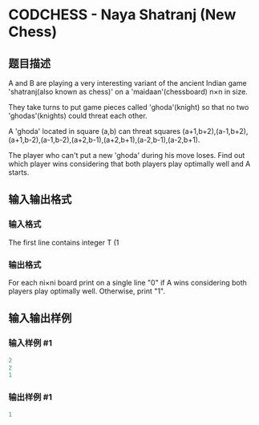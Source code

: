# CODCHESS - Naya Shatranj (New Chess)

## 题目描述

A and B are playing a very interesting variant of the ancient Indian game 'shatranj(also known as chess)' on a 'maidaan'(chessboard) n×n in size.

They take turns to put game pieces called 'ghoda'(knight) so that no two 'ghodas'(knights) could threat each other.

A 'ghoda' located in square (a,b) can threat squares (a+1,b+2),(a-1,b+2),(a+1,b-2),(a-1,b-2),(a+2,b-1),(a+2,b+1),(a-2,b-1),(a-2,b+1).

The player who can't put a new 'ghoda' during his move loses. Find out which player wins considering that both players play optimally well and A starts.

## 输入输出格式

### 输入格式

The first line contains integer T (1

### 输出格式

For each ni×ni board print on a single line "0" if A wins considering both players play optimally well. Otherwise, print "1".

## 输入输出样例

### 输入样例 #1

```cpp
2
2
1
```


### 输出样例 #1

```cpp
1
```


